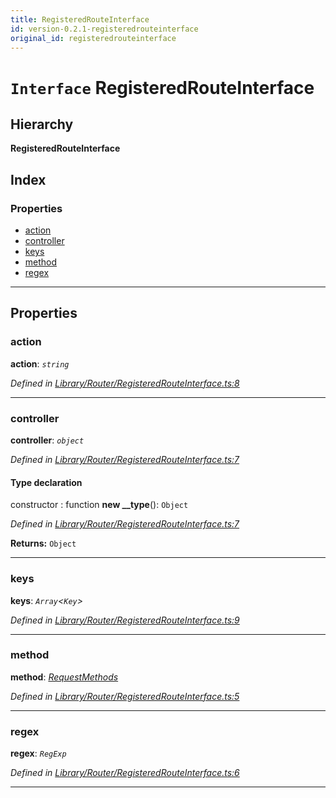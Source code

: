 ```yaml
---
title: RegisteredRouteInterface
id: version-0.2.1-registeredrouteinterface
original_id: registeredrouteinterface
---
```


# `Interface` RegisteredRouteInterface

## Hierarchy

**RegisteredRouteInterface**

## Index

### Properties

* [action](registeredrouteinterface#action)
* [controller](registeredrouteinterface#controller)
* [keys](registeredrouteinterface#keys)
* [method](registeredrouteinterface#method)
* [regex](registeredrouteinterface#regex)

---

## Properties

<a id="action"></a>

###  action

**action**: *`string`*

*Defined in [Library/Router/RegisteredRouteInterface.ts:8](https://github.com/SpoonX/stix/blob/b2429eb/src/Library/Router/RegisteredRouteInterface.ts#L8)*

___
<a id="controller"></a>

###  controller

**controller**: *`object`*

*Defined in [Library/Router/RegisteredRouteInterface.ts:7](https://github.com/SpoonX/stix/blob/b2429eb/src/Library/Router/RegisteredRouteInterface.ts#L7)*

#### Type declaration

 constructor : function
**new __type**(): `Object`

*Defined in [Library/Router/RegisteredRouteInterface.ts:7](https://github.com/SpoonX/stix/blob/b2429eb/src/Library/Router/RegisteredRouteInterface.ts#L7)*

**Returns:** `Object`

___
<a id="keys"></a>

###  keys

**keys**: *`Array`<`Key`>*

*Defined in [Library/Router/RegisteredRouteInterface.ts:9](https://github.com/SpoonX/stix/blob/b2429eb/src/Library/Router/RegisteredRouteInterface.ts#L9)*

___
<a id="method"></a>

###  method

**method**: *[RequestMethods](../enums/requestmethods)*

*Defined in [Library/Router/RegisteredRouteInterface.ts:5](https://github.com/SpoonX/stix/blob/b2429eb/src/Library/Router/RegisteredRouteInterface.ts#L5)*

___
<a id="regex"></a>

###  regex

**regex**: *`RegExp`*

*Defined in [Library/Router/RegisteredRouteInterface.ts:6](https://github.com/SpoonX/stix/blob/b2429eb/src/Library/Router/RegisteredRouteInterface.ts#L6)*

___

